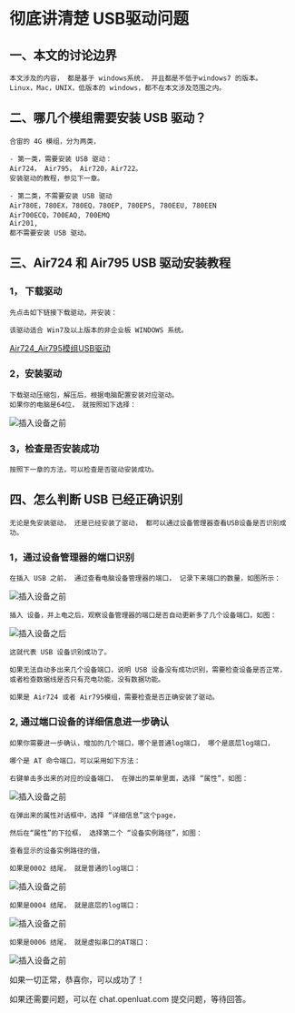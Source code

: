 
# 彻底讲清楚 USB驱动问题

## 一、本文的讨论边界
    本文涉及的内容， 都是基于 windows系统， 并且都是不低于windows7 的版本。
    Linux，Mac，UNIX，低版本的 windows，都不在本文涉及范围之内。 

## 二、哪几个模组需要安装 USB 驱动？

    合宙的 4G 模组，分为两类，
    
    - 第一类，需要安装 USB 驱动：
    Air724， Air795， Air720，Air722。
    安装驱动的教程，参见下一章。
    
    - 第二类，不需要安装 USB 驱动
    Air780E，780EX，780EQ，780EP, 780EPS, 780EEU, 780EEN
    Air700ECQ，700EAQ, 700EMQ
    Air201,
    都不需要安装 USB 驱动。


## 三、Air724 和 Air795 USB 驱动安装教程

### 1， 下载驱动

    先点击如下链接下载驱动，并安装：
    
    该驱动适合 Win7及以上版本的非企业板 WINDOWS 系统。

[Air724_Air795模组USB驱动](https://cdn.openluat-luatcommunity.openluat.com/attachment/20200808183454135_sw_file_20200303181718_8910_module_usb_driver_signed%20_20200303_hezhou.7z "点击直接下载驱动")

### 2，安装驱动

    下载驱动压缩包，解压后，根据电脑配置安装对应驱动。
    如果你的电脑是64位， 就按照如下选择：

![插入设备之前](image/usb_drv_name.png)

### 3，检查是否安装成功

    按照下一章的方法，可以检查是否驱动安装成功。


## 四、怎么判断 USB 已经正确识别

    无论是免安装驱动， 还是已经安装了驱动， 都可以通过设备管理器查看USB设备是否识别成功。

### 1，通过设备管理器的端口识别

    在插入 USB 之前， 通过查看电脑设备管理器的端口， 记录下来端口的数量，如图所示：

![插入设备之前](image/usb_combefore.png)

    插入 设备，并上电之后，观察设备管理器的端口是否自动更新多了几个设备端口，如图：
![插入设备之后](image/usb_comafter.png)

    这就代表 USB 设备识别成功了。
    
    如果无法自动多出来几个设备端口，说明 USB 设备没有成功识别，需要检查设备是否正常，
    或者检查数据线是否只有充电功能，没有数据功能。
    
    如果是 Air724 或者 Air795模组，需要检查是否正确安装了驱动。


### 2, 通过端口设备的详细信息进一步确认

    如果你需要进一步确认，增加的几个端口，哪个是普通log端口， 哪个是底层log端口，
    
    哪个是 AT 命令端口，可以采用如下方法：
    
    右键单击多出来的对应的设备端口， 在弹出的菜单里面，选择 “属性”，如图：

![插入设备之前](image/usb_comattrib.png)

    在弹出来的属性对话框中，选择 “详细信息”这个page， 
    
    然后在“属性”的下拉框， 选择第二个 “设备实例路径”，如图：
    
    查看显示的设备实例路径的值， 
    
    如果是0002 结尾， 就是普通的log端口：

![插入设备之前](image/usb_com_number.png)


    如果是0004 结尾， 就是底层的log端口：

![插入设备之前](image/usb_com0004.png)

    如果是0006 结尾， 就是虚拟串口的AT端口：

![插入设备之前](image/usb_com0006.png)



如果一切正常，恭喜你，可以成功了！

如果还需要问题，可以在 chat.openluat.com 提交问题，等待回答。

